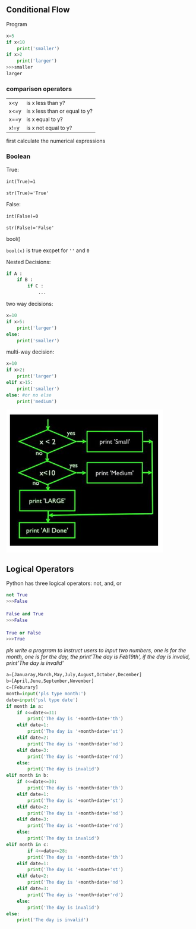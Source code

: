 ## Conditional Flow
Program
```python
x=5
if x<10
    print('smaller')
if x>2
    print('larger')
>>>smaller
larger
```

### comparison operators

| | |
| --- | --- |
| x<y | is x less than y? |
| x<=y | is x less than or equal to y? |
| x==y | is x equal to y? |
| x!=y | is x not equal to y? |

first calculate the numerical expressions

### Boolean

True: 

`int(True)=1`

`str(True)='True'`

False:

`int(False)=0`

`str(False)='False'`

bool()

`bool(x)` is true excpet for `''` and `0`

Nested Decisions:

```python
if A :
    if B :
        if C :
            ...
```

two way decisions:

```python
x=10
if x>5:
    print('larger')
else: 
    print('smaller')
```

multi-way decision:
```python
x=10
if x>2:
    print('larger')
elif x>15:
    print('smaller')
else: #or no else
    print('medium')
```

![avatar](img/9.22.1.png)

## Logical Operators

Python has three logical operators: not, and, or

```python
not True
>>>False

False and True
>>>False

True or False
>>>True
```

*pls write a progrram to instruct users to input two numbers, one is for the month, one is for the day, the print'The day is Feb19th', if the day is invalid, print'The day is invalid'*
```python
a=[Januaray,March,May,July,August,October,December]
b=[April,June,September,November]
c=[Feburary]
month=input('pls type month:')
date=input('psl type date')
if month in a:
    if 4<=date<=31:
        print('The day is '+month+date+'th')
    elif date=1:
        print('The day is '+month+date+'st')
    elif date=2:
        print('The day is '+month+date+'nd')
    elif date=3:
        print('The day is '+month+date+'rd')
    else:
        print('The day is invalid')
elif month in b:
    if 4<=date<=30:
        print('The day is '+month+date+'th')
    elif date=1:
        print('The day is '+month+date+'st')
    elif date=2:
        print('The day is '+month+date+'nd')
    elif date=3:
        print('The day is '+month+date+'rd')
    else:
        print('The day is invalid')
elif month in c:
        if 4<=date<=28:
        print('The day is '+month+date+'th')
    elif date=1:
        print('The day is '+month+date+'st')
    elif date=2:
        print('The day is '+month+date+'nd')
    elif date=3:
        print('The day is '+month+date+'rd')
    else:
        print('The day is invalid')
else:
    print('The day is invalid')
```